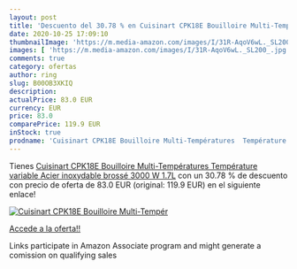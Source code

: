 ```yaml
---
layout: post
title: 'Descuento del 30.78 % en Cuisinart CPK18E Bouilloire Multi-Tempér'
date: 2020-10-25 17:09:10
thumbnailImage: 'https://m.media-amazon.com/images/I/31R-AqoV6wL._SL200_.jpg'
images: [ 'https://m.media-amazon.com/images/I/31R-AqoV6wL._SL200_.jpg' ]
comments: true
category: ofertas
author: ring
slug: B00OB3XKIQ
description:
actualPrice: 83.0 EUR
currency: EUR
price: 83.0
comparePrice: 119.9 EUR
inStock: true
prodname: 'Cuisinart CPK18E Bouilloire Multi-Températures  Température variable  Acier inoxydable brossé  3000 W  1.7L'
---
```


Tienes [Cuisinart CPK18E Bouilloire Multi-Températures  Température variable  Acier inoxydable brossé  3000 W  1.7L](https://www.amazon.fr/dp/B00OB3XKIQ/?tag=tolees0d-21) con un 30.78 % de descuento con precio de oferta de 83.0 EUR (original: 119.9 EUR) en el siguiente enlace!

[![Cuisinart CPK18E Bouilloire Multi-Tempér](https://m.media-amazon.com/images/I/31R-AqoV6wL._SL200_.jpg)](https://www.amazon.fr/dp/B00OB3XKIQ/?tag=tolees0d-21)

[Accede a la oferta!!](https://www.amazon.fr/dp/B00OB3XKIQ/?tag=tolees0d-21)

Links participate in Amazon Associate program and might generate a comission on qualifying sales


